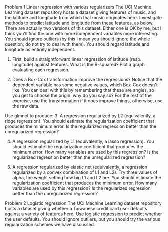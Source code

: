 Problem 1 Linear regression with various regularizers The UCI Machine Learning dataset repository hosts a dataset giving features of music, and the latitude and longitude from which that music originates here. Investigate methods to predict latitude and longitude from these features, as below. There are actually two versions of this dataset. Either one is OK by me, but I think you'll find the one with more independent variables more interesting. You should ignore outliers (by this I mean you should ignore the whole question; do not try to deal with them). You should regard latitude and longitude as entirely independent.

1. First, build a straightforward linear regression of latitude (resp. longitude) against features. What is the R-squared? Plot a graph evaluating each regression.

2. Does a Box-Cox transformation improve the regressions? Notice that the dependent variable has some negative values, which Box-Cox doesn't like. You can deal with this by remembering that these are angles, so you get to choose the origin. why do you say so? For the rest of the exercise, use the transformation if it does improve things, otherwise, use the raw data.

Use glmnet to produce:
3. A regression regularized by L2 (equivalently, a ridge regression). You should estimate the regularization coefficient that produces the minimum error. Is the regularized regression better than the unregularized regression?

4. A regression regularized by L1 (equivalently, a lasso regression). You should estimate the regularization coefficient that produces the minimum error. How many variables are used by this regression? Is the regularized regression better than the unregularized regression?

5. A regression regularized by elastic net (equivalently, a regression regularized by a convex combination of L1 and L2). Try three values of alpha, the weight setting how big L1 and L2 are. You should estimate the regularization coefficient that produces the minimum error. How many variables are used by this regression? Is the regularized regression better than the unregularized regression?

Problem 2 Logistic regression The UCI Machine Learning dataset repository hosts a dataset giving whether a Taiwanese credit card user defaults against a variety of features here. Use logistic regression to predict whether the user defaults. You should ignore outliers, but you should try the various regularization schemes we have discussed.
